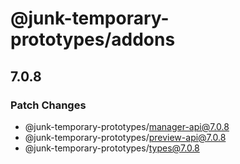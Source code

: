 # @junk-temporary-prototypes/addons

## 7.0.8

### Patch Changes

- @junk-temporary-prototypes/manager-api@7.0.8
- @junk-temporary-prototypes/preview-api@7.0.8
- @junk-temporary-prototypes/types@7.0.8
